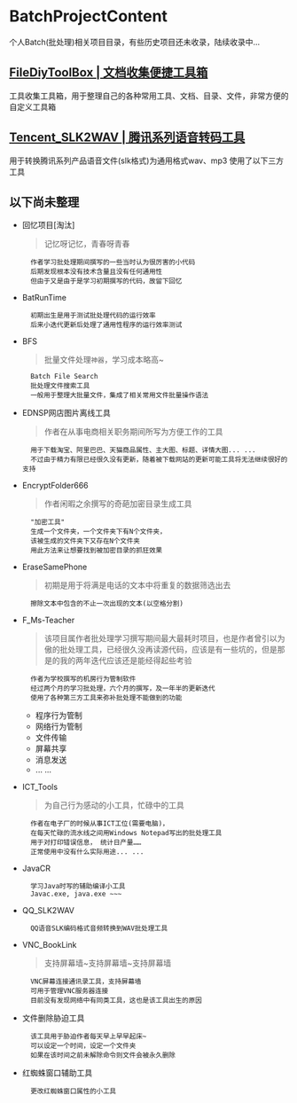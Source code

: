# BatchProjectContent
个人Batch(批处理)相关项目目录，有些历史项目还未收录，陆续收录中...


## [FileDiyToolBox | 文档收集便捷工具箱](https://github.com/imfms/FileDiyToolBox-Bat)

工具收集工具箱，用于整理自己的各种常用工具、文档、目录、文件，非常方便的自定义工具箱

## [Tencent_SLK2WAV | 腾讯系列语音转码工具](https://github.com/imfms/Tencent_SLK2WAV-Bat)

用于转换腾讯系列产品语音文件(slk格式)为通用格式wav、mp3 使用了以下三方工具

## 以下尚未整理 
- 回忆项目[淘汰]

	>记忆呀记忆，青春呀青春

		作者学习批处理期间撰写的一些当时认为很厉害的小代码
		后期发现根本没有技术含量且没有任何通用性
		但由于又是由于是学习初期撰写的代码，故留下回忆

- BatRunTime
		
		初期出生是用于测试批处理代码的运行效率
		后来小迭代更新后处理了通用性程序的运行效率测试

- BFS

	>批量文件处理`神器`，学习成本略高~

		Batch File Search
		批处理文件搜索工具
		一般用于整理大批量文件，集成了相关常用文件批量操作语法

- EDNSP网店图片离线工具
		
	>作者在从事电商相关职务期间所写为方便工作的工具

		用于下载淘宝、阿里巴巴、天猫商品属性、主大图、标题、详情大图... ...
		不过由于精力有限已经很久没有更新，随着被下载网站的更新可能工具将无法继续很好的支持

- EncryptFolder666
	
	>作者闲暇之余撰写的奇葩加密目录生成工具

		"加密工具"
		生成一个文件夹，一个文件夹下有N个文件夹，
		该被生成的文件夹下又存在N个文件夹
		用此方法来让想要找到被加密目录的抓狂效果

- EraseSamePhone
		
	>初期是用于将满是电话的文本中将重复的数据筛选出去

		擦除文本中包含的不止一次出现的文本(以空格分割)

- F_Ms-Teacher
		
	> 该项目属作者批处理学习撰写期间最大最耗时项目，也是作者曾引以为傲的批处理工具，已经很久没再读源代码，应该是有一些坑的，但是那是的我的两年迭代应该还是能经得起些考验

		作者为学校撰写的机房行为管制软件
		经过两个月的学习批处理，六个月的撰写，及一年半的更新迭代
		使用了各种第三方工具来弥补批处理不能做到的功能
		


	- 程序行为管制
	- 网络行为管制
	- 文件传输
	- 屏幕共享
	- 消息发送
	- ... ...
		

- ICT_Tools

	> 为自己行为感动的小工具，忙碌中的工具

		作者在电子厂的时候从事ICT工位(需要电脑)，
		在每天忙碌的流水线之间用Windows Notepad写出的批处理工具
		用于对打印错误信息， 统计日产量……
		正常使用中没有什么实际用途... ...

- JavaCR
	
		学习Java时写的辅助编译小工具
		Javac.exe, java.exe ~~~

- QQ_SLK2WAV
	
		QQ语音SLK编码格式音频转换到WAV批处理工具

- VNC_BookLink
	
	> 支持屏幕墙~支持屏幕墙~支持屏幕墙

		VNC屏幕连接通讯录工具，支持屏幕墙
		可用于管理VNC服务器连接
		目前没有发现网络中有同类工具，这也是该工具出生的原因
		

- 文件删除胁迫工具

		该工具用于胁迫作者每天早上早早起床~
		可以设定一个时间，设定一个文件夹
		如果在该时间之前未解除命令则文件会被永久删除

- 红蜘蛛窗口辅助工具
	
		更改红蜘蛛窗口属性的小工具


